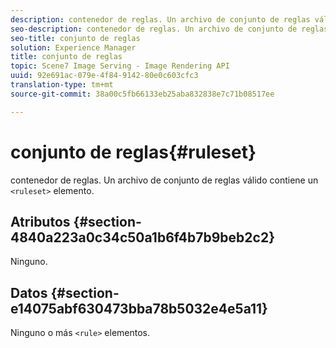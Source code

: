 ```yaml
---
description: contenedor de reglas. Un archivo de conjunto de reglas válido contiene un elemento <ruleset>.
seo-description: contenedor de reglas. Un archivo de conjunto de reglas válido contiene un elemento <ruleset>.
seo-title: conjunto de reglas
solution: Experience Manager
title: conjunto de reglas
topic: Scene7 Image Serving - Image Rendering API
uuid: 92e691ac-079e-4f84-9142-80e0c603cfc3
translation-type: tm+mt
source-git-commit: 38a00c5fb66133eb25aba832838e7c71b08517ee

---
```



# conjunto de reglas{#ruleset}

contenedor de reglas. Un archivo de conjunto de reglas válido contiene un `<ruleset>` elemento.

## Atributos {#section-4840a223a0c34c50a1b6f4b7b9beb2c2}

Ninguno.

## Datos {#section-e14075abf630473bba78b5032e4e5a11}

Ninguno o más `<rule>` elementos.

